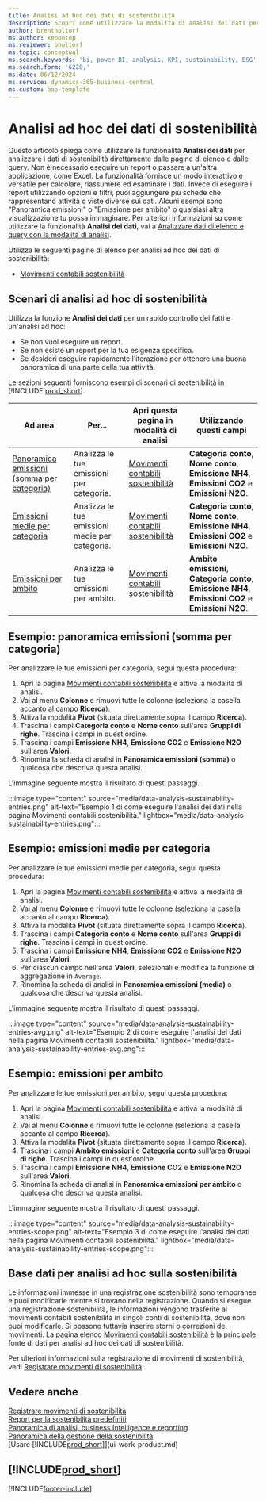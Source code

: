 ```yaml
---
title: Analisi ad hoc dei dati di sostenibilità
description: Scopri come utilizzare la modalità di analisi dei dati per analizzare i dati di sostenibilità.
author: brentholtorf
ms.author: kepontop
ms.reviewer: bholtorf
ms.topic: conceptual
ms.search.keywords: 'bi, power BI, analysis, KPI, sustainability, ESG'
ms.search.form: '6220,'
ms.date: 06/12/2024
ms.service: dynamics-365-business-central
ms.custom: bap-template
---
```


# <a name="ad-hoc-analysis-of-sustainability-data"></a>Analisi ad hoc dei dati di sostenibilità

Questo articolo spiega come utilizzare la funzionalità **Analisi dei dati** per analizzare i dati di sostenibilità direttamente dalle pagine di elenco e dalle query. Non è necessario eseguire un report o passare a un'altra applicazione, come Excel. La funzionalità fornisce un modo interattivo e versatile per calcolare, riassumere ed esaminare i dati. Invece di eseguire i report utilizzando opzioni e filtri, puoi aggiungere più schede che rappresentano attività o viste diverse sui dati. Alcuni esempi sono "Panoramica emissioni" o "Emissione per ambito" o qualsiasi altra visualizzazione tu possa immaginare. Per ulteriori informazioni su come utilizzare la funzionalità **Analisi dei dati**, vai a [Analizzare dati di elenco e query con la modalità di analisi](analysis-mode.md).

Utilizza le seguenti pagine di elenco per analisi ad hoc dei dati di sostenibilità:

- [Movimenti contabili sostenibilità](https://businesscentral.dynamics.com/?page=6220)

## <a name="sustainability-ad-hoc-analysis-scenarios"></a>Scenari di analisi ad hoc di sostenibilità

Utilizza la funzione **Analisi dei dati** per un rapido controllo dei fatti e un'analisi ad hoc:

- Se non vuoi eseguire un report.
- Se non esiste un report per la tua esigenza specifica.
- Se desideri eseguire rapidamente l'iterazione per ottenere una buona panoramica di una parte della tua attività.

Le sezioni seguenti forniscono esempi di scenari di sostenibilità in [!INCLUDE [prod_short](includes/prod_short.md)].

| Ad area | Per... | Apri questa pagina in modalità di analisi | Utilizzando questi campi |
| ---- | ----- | ------------------------------- |------------------- |
| [Panoramica emissioni (somma per categoria)](#example-emission-overview-sum-by-category) | Analizza le tue emissioni per categoria. | [Movimenti contabili sostenibilità](https://businesscentral.dynamics.com/?page=6220) | **Categoria conto**, **Nome conto**, **Emissione NH4**, **Emissioni CO2** e **Emissioni N2O**.|
| [Emissioni medie per categoria](#example-average-emissions-by-category) | Analizza le tue emissioni medie per categoria. | [Movimenti contabili sostenibilità](https://businesscentral.dynamics.com/?page=6220) | **Categoria conto**, **Nome conto**, **Emissione NH4**, **Emissioni CO2** e **Emissioni N2O**.|
| [Emissioni per ambito](#example-emissions-by-scope) | Analizza le tue emissioni per ambito. | [Movimenti contabili sostenibilità](https://businesscentral.dynamics.com/?page=6220) | **Ambito emissioni**, **Categoria conto**, **Emissione NH4**, **Emissioni CO2** e **Emissioni N2O**.|

## <a name="example-emission-overview-sum-by-category"></a>Esempio: panoramica emissioni (somma per categoria)

Per analizzare le tue emissioni per categoria, segui questa procedura:

1. Apri la pagina [Movimenti contabili sostenibilità](https://businesscentral.dynamics.com/?page=6220) e attiva la modalità di analisi.
1. Vai al menu **Colonne** e rimuovi tutte le colonne (seleziona la casella accanto al campo **Ricerca**).
1. Attiva la modalità **Pivot** (situata direttamente sopra il campo **Ricerca**).
1. Trascina i campi **Categoria conto** e **Nome conto** sull'area **Gruppi di righe**. Trascina i campi in quest'ordine.
1. Trascina i campi **Emissione NH4**, **Emissione CO2** e **Emissione N2O** sull'area **Valori**.
1. Rinomina la scheda di analisi in **Panoramica emissioni (somma)** o qualcosa che descriva questa analisi.

L'immagine seguente mostra il risultato di questi passaggi.

:::image type="content" source="media/data-analysis-sustainability-entries.png" alt-text="Esempio 1 di come eseguire l'analisi dei dati nella pagina Movimenti contabili sostenibilità." lightbox="media/data-analysis-sustainability-entries.png":::

## <a name="example-average-emissions-by-category"></a>Esempio: emissioni medie per categoria

Per analizzare le tue emissioni medie per categoria, segui questa procedura:

1. Apri la pagina [Movimenti contabili sostenibilità](https://businesscentral.dynamics.com/?page=6220) e attiva la modalità di analisi.
1. Vai al menu **Colonne** e rimuovi tutte le colonne (seleziona la casella accanto al campo **Ricerca**).
1. Attiva la modalità **Pivot** (situata direttamente sopra il campo **Ricerca**).
1. Trascina i campi **Categoria conto** e **Nome conto** sull'area **Gruppi di righe**. Trascina i campi in quest'ordine.
1. Trascina i campi **Emissione NH4**, **Emissione CO2** e **Emissione N2O** sull'area **Valori**.
1. Per ciascun campo nell'area **Valori**, selezionali e modifica la funzione di aggregazione in `Average`.
1. Rinomina la scheda di analisi in **Panoramica emissioni (media)** o qualcosa che descriva questa analisi.

L'immagine seguente mostra il risultato di questi passaggi.

:::image type="content" source="media/data-analysis-sustainability-entries-avg.png" alt-text="Esempio 2 di come eseguire l'analisi dei dati nella pagina Movimenti contabili sostenibilità." lightbox="media/data-analysis-sustainability-entries-avg.png":::

## <a name="example-emissions-by-scope"></a>Esempio: emissioni per ambito

Per analizzare le tue emissioni per ambito, segui questa procedura:

1. Apri la pagina [Movimenti contabili sostenibilità](https://businesscentral.dynamics.com/?page=6220) e attiva la modalità di analisi.
1. Vai al menu **Colonne** e rimuovi tutte le colonne (seleziona la casella accanto al campo **Ricerca**).
1. Attiva la modalità **Pivot** (situata direttamente sopra il campo **Ricerca**).
1. Trascina i campi **Ambito emissioni** e **Categoria conto** sull'area **Gruppi di righe**. Trascina i campi in quest'ordine.
1. Trascina i campi **Emissione NH4**, **Emissione CO2** e **Emissione N2O** sull'area **Valori**.
1. Rinomina la scheda di analisi in **Panoramica emissioni per ambito** o qualcosa che descriva questa analisi.

L'immagine seguente mostra il risultato di questi passaggi.

:::image type="content" source="media/data-analysis-sustainability-entries-scope.png" alt-text="Esempio 3 di come eseguire l'analisi dei dati nella pagina Movimenti contabili sostenibilità." lightbox="media/data-analysis-sustainability-entries-scope.png":::

## <a name="data-foundation-for-ad-hoc-analysis-on-sustainability"></a>Base dati per analisi ad hoc sulla sostenibilità

Le informazioni immesse in una registrazione sostenibilità sono temporanee e puoi modificarle mentre si trovano nella registrazione. Quando si esegue una registrazione sostenibilità, le informazioni vengono trasferite ai movimenti contabili sostenibilità in singoli conti di sostenibilità, dove non puoi modificarle. Si possono tuttavia inserire storni o correzioni dei movimenti. La pagina elenco [Movimenti contabili sostenibilità](https://businesscentral.dynamics.com/?page=6220) è la principale fonte di dati per analisi ad hoc dei dati di sostenibilità.

Per ulteriori informazioni sulla registrazione di movimenti di sostenibilità, vedi [Registrare movimenti di sostenibilità](finance-sustainability-journal.md).

## <a name="see-also"></a>Vedere anche

[Registrare movimenti di sostenibilità](finance-sustainability-journal.md)  
[Report per la sostenibilità predefiniti](sustainability-reports.md)   
[Panoramica di analisi, business Intelligence e reporting](reports-bi-reporting.md)  
[Panoramica della gestione della sostenibilità](finance-manage-sustainability.md)   
[Usare [!INCLUDE[prod_short](includes/prod_short.md)]](ui-work-product.md)  

## [!INCLUDE[prod_short](includes/free_trial_md.md)]  

[!INCLUDE[footer-include](includes/footer-banner.md)]

